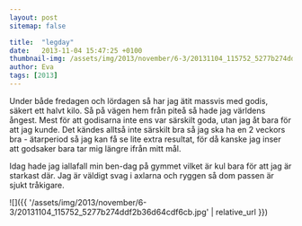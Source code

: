 ```yaml
---
layout: post
sitemap: false

title:  "legday"
date:   2013-11-04 15:47:25 +0100
thumbnail-img: /assets/img/2013/november/6-3/20131104_115752_5277b274ddf2b36d64cdf6cb.jpg
author: Eva
tags: [2013]
---
```


Under både fredagen och lördagen så har jag ätit massvis med godis,  säkert ett halvt kilo. Så på vägen hem från piteå så hade jag världens ångest.  Mest för att godisarna inte ens var särskilt goda, utan jag åt bara för att jag kunde. Det kändes alltså inte särskilt bra så jag ska ha en 2 veckors bra - ätarperiod så jag kan få se lite extra resultat, för då kanske jag inser att godsaker bara tar mig längre ifrån mitt mål.  

Idag hade jag iallafall min ben-dag på gymmet vilket är kul bara för att jag är starkast där. Jag är väldigt svag i axlarna och ryggen så dom passen är sjukt tråkigare.

![]({{ '/assets/img/2013/november/6-3/20131104_115752_5277b274ddf2b36d64cdf6cb.jpg'  | relative_url }})

